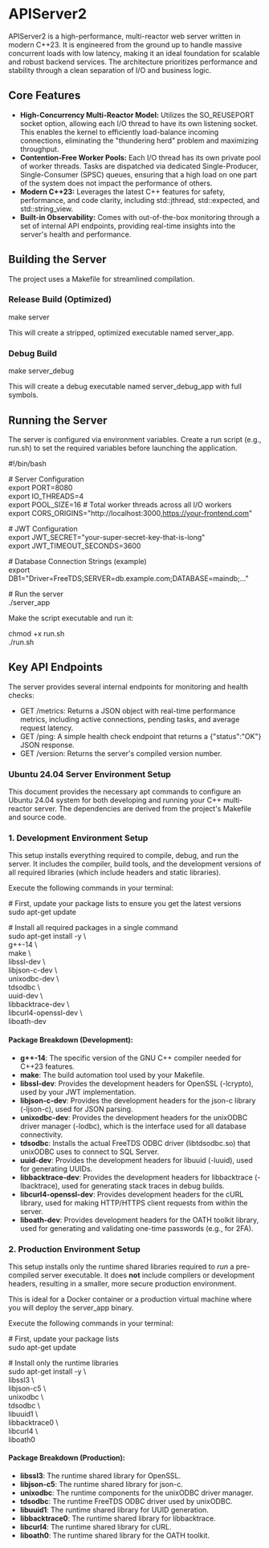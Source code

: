 # **APIServer2**

APIServer2 is a high-performance, multi-reactor web server written in modern C++23. It is engineered from the ground up to handle massive concurrent loads with low latency, making it an ideal foundation for scalable and robust backend services. The architecture prioritizes performance and stability through a clean separation of I/O and business logic.

## **Core Features**

* **High-Concurrency Multi-Reactor Model:** Utilizes the SO\_REUSEPORT socket option, allowing each I/O thread to have its own listening socket. This enables the kernel to efficiently load-balance incoming connections, eliminating the "thundering herd" problem and maximizing throughput.  
* **Contention-Free Worker Pools:** Each I/O thread has its own private pool of worker threads. Tasks are dispatched via dedicated Single-Producer, Single-Consumer (SPSC) queues, ensuring that a high load on one part of the system does not impact the performance of others.  
* **Modern C++23:** Leverages the latest C++ features for safety, performance, and code clarity, including std::jthread, std::expected, and std::string\_view.  
* **Built-in Observability:** Comes with out-of-the-box monitoring through a set of internal API endpoints, providing real-time insights into the server's health and performance.

## **Building the Server**

The project uses a Makefile for streamlined compilation.

### **Release Build (Optimized)**

make server

This will create a stripped, optimized executable named server\_app.

### **Debug Build**

make server\_debug

This will create a debug executable named server\_debug\_app with full symbols.

## **Running the Server**

The server is configured via environment variables. Create a run script (e.g., run.sh) to set the required variables before launching the application.

\#\!/bin/bash

\# Server Configuration  
export PORT=8080  
export IO\_THREADS=4  
export POOL\_SIZE=16 \# Total worker threads across all I/O workers  
export CORS\_ORIGINS="http://localhost:3000,https://your-frontend.com"

\# JWT Configuration  
export JWT\_SECRET="your-super-secret-key-that-is-long"  
export JWT\_TIMEOUT\_SECONDS=3600

\# Database Connection Strings (example)  
export DB1="Driver=FreeTDS;SERVER=db.example.com;DATABASE=maindb;..."

\# Run the server  
./server\_app

Make the script executable and run it:

chmod \+x run.sh  
./run.sh

## **Key API Endpoints**

The server provides several internal endpoints for monitoring and health checks:

* GET /metrics: Returns a JSON object with real-time performance metrics, including active connections, pending tasks, and average request latency.  
* GET /ping: A simple health check endpoint that returns a {"status":"OK"} JSON response.  
* GET /version: Returns the server's compiled version number.

### **Ubuntu 24.04 Server Environment Setup**

This document provides the necessary apt commands to configure an Ubuntu 24.04 system for both developing and running your C++ multi-reactor server. The dependencies are derived from the project's Makefile and source code.

### **1\. Development Environment Setup**

This setup installs everything required to compile, debug, and run the server. It includes the compiler, build tools, and the development versions of all required libraries (which include headers and static libraries).

Execute the following commands in your terminal:

\# First, update your package lists to ensure you get the latest versions  
sudo apt-get update

\# Install all required packages in a single command  
sudo apt-get install \-y \\  
    g++-14 \\  
    make \\  
    libssl-dev \\  
    libjson-c-dev \\  
    unixodbc-dev \\  
    tdsodbc \\  
    uuid-dev \\  
    libbacktrace-dev \\  
    libcurl4-openssl-dev \\  
    liboath-dev

#### **Package Breakdown (Development):**

* **g++-14**: The specific version of the GNU C++ compiler needed for C++23 features.  
* **make**: The build automation tool used by your Makefile.  
* **libssl-dev**: Provides the development headers for OpenSSL (-lcrypto), used by your JWT implementation.  
* **libjson-c-dev**: Provides the development headers for the json-c library (-ljson-c), used for JSON parsing.  
* **unixodbc-dev**: Provides the development headers for the unixODBC driver manager (-lodbc), which is the interface used for all database connectivity.  
* **tdsodbc**: Installs the actual FreeTDS ODBC driver (libtdsodbc.so) that unixODBC uses to connect to SQL Server.  
* **uuid-dev**: Provides the development headers for libuuid (-luuid), used for generating UUIDs.  
* **libbacktrace-dev**: Provides the development headers for libbacktrace (-lbacktrace), used for generating stack traces in debug builds.  
* **libcurl4-openssl-dev**: Provides development headers for the cURL library, used for making HTTP/HTTPS client requests from within the server.  
* **liboath-dev**: Provides development headers for the OATH toolkit library, used for generating and validating one-time passwords (e.g., for 2FA).

### **2\. Production Environment Setup**

This setup installs only the runtime shared libraries required to *run* a pre-compiled server executable. It does **not** include compilers or development headers, resulting in a smaller, more secure production environment.

This is ideal for a Docker container or a production virtual machine where you will deploy the server\_app binary.

Execute the following commands in your terminal:

\# First, update your package lists  
sudo apt-get update

\# Install only the runtime libraries  
sudo apt-get install \-y \\  
    libssl3 \\  
    libjson-c5 \\  
    unixodbc \\  
    tdsodbc \\  
    libuuid1 \\  
    libbacktrace0 \\  
    libcurl4 \\  
    liboath0

#### **Package Breakdown (Production):**

* **libssl3**: The runtime shared library for OpenSSL.  
* **libjson-c5**: The runtime shared library for json-c.  
* **unixodbc**: The runtime components for the unixODBC driver manager.  
* **tdsodbc**: The runtime FreeTDS ODBC driver used by unixODBC.  
* **libuuid1**: The runtime shared library for UUID generation.  
* **libbacktrace0**: The runtime shared library for libbacktrace.  
* **libcurl4**: The runtime shared library for cURL.  
* **liboath0**: The runtime shared library for the OATH toolkit.